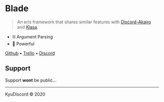 # Blade

> An eris framework that shares similar features with [Discord-Akairo]() and [Klasa]().

- ⛓️ Argument Parsing
- 💎 Powerful

[Github](https://github.com/KyuDiscord/Blade) &bull; [Trello](https://trello.com/b/TJOAGiRb/blade) &bull; [Discord](💎https://discord.gg/27qBkSc)

## Support

Support **wont** be public...

---

KyuDiscord &copy; 2020
